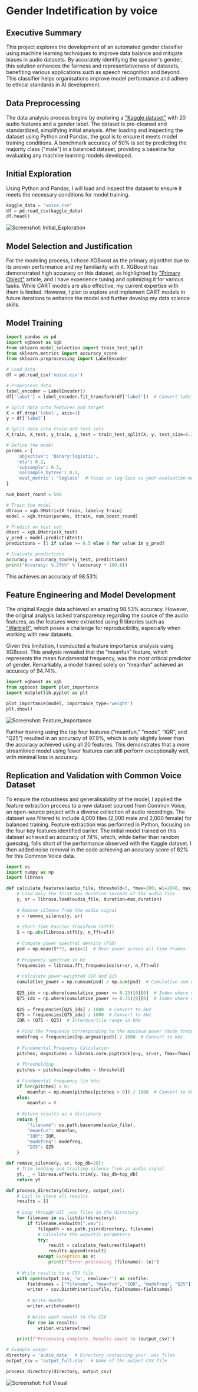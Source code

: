 # Gender Indetification by voice

## Executive Summary

This project explores the development of an automated gender classifier using machine learning techniques to improve data balance and mitigate biases in audio datasets. By accurately identifying the speaker's gender, this solution enhances the fairness and representativeness of datasets, benefiting various applications such as speech recognition and beyond. This classifier helps organisations improve model performance and adhere to ethical standards in AI development.

## Data Preprocessing
The data analysis process begins by exploring a ["Kaggle dataset"](https://www.kaggle.com/datasets/primaryobjects/voicegender/data) with 20 audio features and a gender label. The dataset is pre-cleaned and standardized, simplifying initial analysis. After loading and inspecting the dataset using Python and Pandas, the goal is to ensure it meets model training conditions. A benchmark accuracy of 50% is set by predicting the majority class ("male") in a balanced dataset, providing a baseline for evaluating any machine learning models developed.

## Initial Exploration
Using Python and Pandas, I will load and inspect the dataset to ensure it meets the necessary conditions for model training.
```python
kaggle_data = "voice.csv"
df = pd.read_csv(kaggle_data)
df.head()
```
![Screenshot: Initial_Exploration](screenshots/initial_exploration.png)

## Model Selection and Justification
For the modeling process, I chose XGBoost as the primary algorithm due to its proven performance and my familiarity with it. XGBoost has demonstrated high accuracy on this dataset, as highlighted by ["Primary Object"](https://www.primaryobjects.com/2016/06/22/identifying-the-gender-of-a-voice-using-machine-learning/) article, and I have experience tuning and optimizing it for various tasks. While CART models are also effective, my current expertise with them is limited. However, I plan to explore and implement CART models in future iterations to enhance the model and further develop my data science skills.

## Model Training
```python
import pandas as pd
import xgboost as xgb
from sklearn.model_selection import train_test_split
from sklearn.metrics import accuracy_score
from sklearn.preprocessing import LabelEncoder

# Load data
df = pd.read_csv('voice.csv')

# Preprocess data
label_encoder = LabelEncoder()
df['label'] = label_encoder.fit_transform(df['label'])  # Convert labels to 0 and 1

# Split data into features and target
X = df.drop('label', axis=1)
y = df['label']

# Split data into train and test sets
X_train, X_test, y_train, y_test = train_test_split(X, y, test_size=0.3, random_state=777)

# Define the model
params = {
    'objective': 'binary:logistic',
    'eta': 0.2,
    'subsample': 0.5,
    'colsample_bytree': 0.5,
    'eval_metric': 'logloss'  # Focus on log loss as your evaluation metric
}

num_boost_round = 500

# Train the model
dtrain = xgb.DMatrix(X_train, label=y_train)
model = xgb.train(params, dtrain, num_boost_round)

# Predict on test set
dtest = xgb.DMatrix(X_test)
y_pred = model.predict(dtest)
predictions = [1 if value >= 0.5 else 0 for value in y_pred]

# Evaluate predictions
accuracy = accuracy_score(y_test, predictions)
print("Accuracy: %.2f%%" % (accuracy * 100.0))
```
This achieves an accuracy of 98.53%

## Feature Engineering and Model Development
The original Kaggle data achieved an amazing 98.53% accuracy. However, the original analysis lacked transparency regarding the source of the audio features, as the features were extracted using R libraries such as ["WarbleR"](https://www.rdocumentation.org/packages/warbleR/versions/1.1.32), which poses a challenge for reproducibility, especially when working with new datasets.

Given this limitation, I conducted a feature importance analysis using XGBoost. This analysis revealed that the “meanfun” feature, which represents the mean fundamental frequency, was the most critical predictor of gender. Remarkably, a model trained solely on “meanfun” achieved an accuracy of 94.74%.
```Python
import xgboost as xgb
from xgboost import plot_importance
import matplotlib.pyplot as plt

plot_importance(model, importance_type='weight')
plt.show()
```
![Screenshot: Feature_Importance](screenshots/feature_importance.png)

Further training using the top four features (“meanfun,” “mode”, “IQR”, and “Q25”) resulted in an accuracy of 97.9%, which is only slightly lower than the accuracy achieved using all 20 features. This demonstrates that a more streamlined model using fewer features can still perform exceptionally well, with minimal loss in accuracy.

## Replication and Validation with Common Voice Dataset
To ensure the robustness and generalisability of the model, I applied the feature extraction process to a new dataset sourced from Common Voice, an open-source project with a diverse collection of audio recordings. The dataset was filtered to include 4,000 files (2,000 male and 2,000 female) for balanced training. Feature extraction was performed in Python, focusing on the four key features identified earlier.
The initial model trained on this dataset achieved an accuracy of 74%, which, while better than random guessing, falls short of the performance observed with the Kaggle dataset. 
I then added noise removal in the code achieving an accuracy score of 82% for this Common Voice data.
```Python
import os
import numpy as np
import librosa

def calculate_features(audio_file, threshold=5, fmax=280, wl=2048, max_duration=20):
    # Load only the first max_duration seconds of the audio file
    y, sr = librosa.load(audio_file, duration=max_duration)
    
    # Remove silence from the audio signal
    y = remove_silence(y, sr)
    
    # Short-Time Fourier Transform (STFT)
    S = np.abs(librosa.stft(y, n_fft=wl))
    
    # Compute power spectral density (PSD)
    psd = np.mean(S**2, axis=1)  # Mean power across all time frames
    
    # Frequency spectrum in Hz
    frequencies = librosa.fft_frequencies(sr=sr, n_fft=wl)
    
    # Calculate power-weighted IQR and Q25
    cumulative_power = np.cumsum(psd) / np.sum(psd)  # Cumulative sum of power (normalized to 1)
    
    Q25_idx = np.where(cumulative_power >= 0.25)[0][0]  # Index where cumulative power exceeds 25%
    Q75_idx = np.where(cumulative_power >= 0.75)[0][0]  # Index where cumulative power exceeds 75%
    
    Q25 = frequencies[Q25_idx] / 1000  # Convert to kHz
    Q75 = frequencies[Q75_idx] / 1000  # Convert to kHz
    IQR = (Q75 - Q25)  # Interquartile range in kHz
    
    # Find the frequency corresponding to the maximum power (mode frequency)
    modefreq = frequencies[np.argmax(psd)] / 1000  # Convert to kHz
    
    # Fundamental Frequency Calculation
    pitches, magnitudes = librosa.core.piptrack(y=y, sr=sr, fmax=fmax)
    
    # Thresholding
    pitches = pitches[magnitudes > threshold]
    
    # Fundamental frequency (in kHz)
    if len(pitches) > 0:
        meanfun = np.mean(pitches[pitches > 0]) / 1000  # Convert to kHz
    else:
        meanfun = 0
    
    # Return results as a dictionary
    return {
        "filename": os.path.basename(audio_file),
        "meanfun": meanfun,
        "IQR": IQR,
        "modefreq": modefreq,
        "Q25": Q25
    }

def remove_silence(y, sr, top_db=20):
    # Trim leading and trailing silence from an audio signal
    yt, _ = librosa.effects.trim(y, top_db=top_db)
    return yt

def process_directory(directory, output_csv):
    # List to store all results
    results = []
    
    # Loop through all .wav files in the directory
    for filename in os.listdir(directory):
        if filename.endswith(".wav"):
            filepath = os.path.join(directory, filename)
            # Calculate the acoustic parameters
            try:
                result = calculate_features(filepath)
                results.append(result)
            except Exception as e:
                print(f"Error processing {filename}: {e}")
    
    # Write results to a CSV file
    with open(output_csv, 'w', newline='') as csvfile:
        fieldnames = ["filename", "meanfun", "IQR", "modefreq", "Q25"]
        writer = csv.DictWriter(csvfile, fieldnames=fieldnames)
        
        # Write header
        writer.writeheader()
        
        # Write each result to the CSV
        for row in results:
            writer.writerow(row)
    
    print(f"Processing complete. Results saved to {output_csv}")

# Example usage:
directory = 'audio_data'  # Directory containing your .wav files
output_csv = 'output_full.csv'  # Name of the output CSV file

process_directory(directory, output_csv)
```
![Screenshot: Full Visual](screenshots/Full_Visual.png)